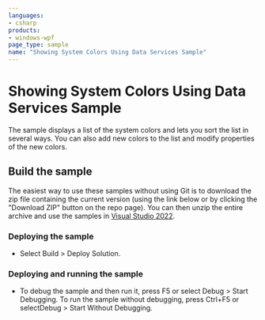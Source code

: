 ```yaml
---
languages:
- csharp
products:
- windows-wpf
page_type: sample
name: "Showing System Colors Using Data Services Sample"
---
```


# Showing System Colors Using Data Services Sample
The sample displays a list of the system colors and lets you sort the list in several ways. You can also add new colors to the list and modify properties of the new colors.

## Build the sample
The easiest way to use these samples without using Git is to download the zip file containing the current version (using the link below or by clicking the "Download ZIP" button on the repo page). You can then unzip the entire archive and use the samples in [Visual Studio 2022](https://www.visualstudio.com/wpf-vs).

### Deploying the sample
- Select Build > Deploy Solution. 

### Deploying and running the sample
- To debug the sample and then run it, press F5 or select Debug >  Start Debugging. To run the sample without debugging, press Ctrl+F5 or selectDebug > Start Without Debugging. 


